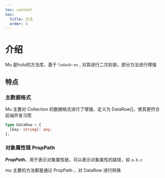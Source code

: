 ```yaml
---
toc: content
nav:
  title: 方法
  order: 4
---
```


# 介绍

Mu 是hulu的方法库，基于 `lodash-es` , 对其进行二次封装，部分方法进行增强

## 特点

### 主数据格式

Mu 主要对 Collection 的数据格式进行了增强，定义为 DataRow[]，使其更符合前端开发习惯

```ts
type DataRow = {
  [key: string]: any;
};
```

### 对象属性链 PropPath

***PropPath***，用于表示对象属性链，可以表示对象属性的路径，如 `a.b.c`

mu 主要的方法都是通过 PropPath ，对 DataRow 进行转换
